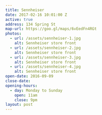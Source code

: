 ```yaml
---
title: Sennheiser
date: 2017-02-16 10:01:00 Z
active: true
address: 134 Spring St
map-url: https://goo.gl/maps/6vEedFn4RGt
photos:
  - url: /assets/sennheiser-1.jpg
    alt: Sennheiser store front
  - url: /assets/sennheiser-2.jpg
    alt: Sennheiser store front
  - url: /assets/sennheiser-3.jpg
    alt: Sennheiser store front
  - url: /assets/sennheiser-4.jpg
    alt: Sennheiser store front
open-date: 2016-09-09
close-date:
opening-hours:
  - day: Monday to Sunday
    open: 11am
    close: 9pm
layout: post
---
```


